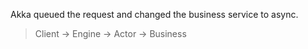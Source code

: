 Akka queued the request and changed the business service to async.

> Client -> Engine -> Actor -> Business
